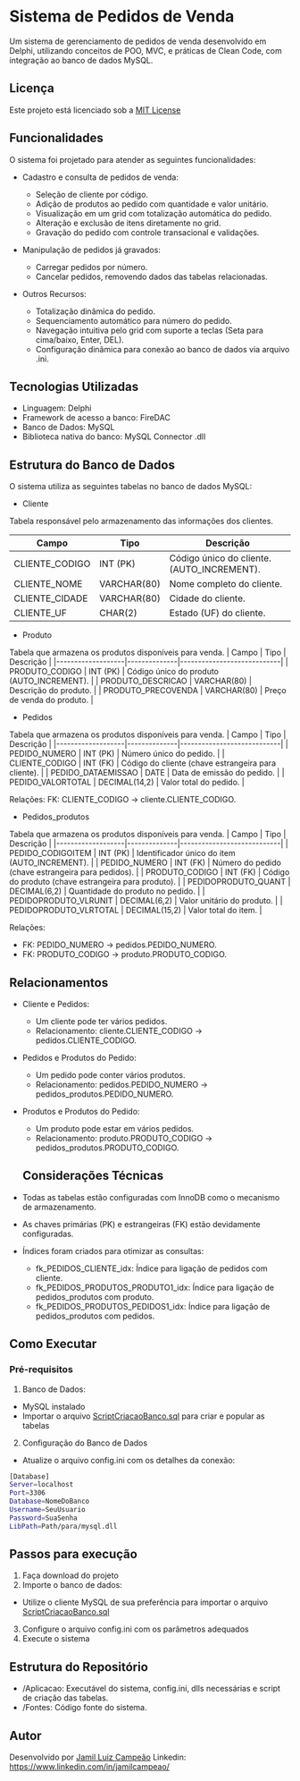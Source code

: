 # Sistema de Pedidos de Venda
Um sistema de gerenciamento de pedidos de venda desenvolvido em Delphi, utilizando conceitos de POO, MVC, e práticas de Clean Code, com integração ao banco de dados MySQL.

## Licença
Este projeto está licenciado sob a [MIT License](https://github.com/jamil-campeao/SistemaPedidosVenda/blob/main/LICENSE)

## Funcionalidades
O sistema foi projetado para atender as seguintes funcionalidades:
- Cadastro e consulta de pedidos de venda:
  - Seleção de cliente por código.
  - Adição de produtos ao pedido com quantidade e valor unitário.
  - Visualização em um grid com totalização automática do pedido.
  - Alteração e exclusão de itens diretamente no grid.
  - Gravação do pedido com controle transacional e validações.

- Manipulação de pedidos já gravados:
  - Carregar pedidos por número.
  - Cancelar pedidos, removendo dados das tabelas relacionadas.

- Outros Recursos: 
  - Totalização dinâmica do pedido.
  - Sequenciamento automático para número do pedido.
  - Navegação intuitiva pelo grid com suporte a teclas (Seta para cima/baixo, Enter, DEL).
  - Configuração dinâmica para conexão ao banco de dados via arquivo .ini.
 
## Tecnologias Utilizadas
- Linguagem: Delphi
- Framework de acesso a banco: FireDAC
- Banco de Dados: MySQL
- Biblioteca nativa do banco: MySQL Connector .dll

## Estrutura do Banco de Dados
O sistema utiliza as seguintes tabelas no banco de dados MySQL:
* Cliente

Tabela responsável pelo armazenamento das informações dos clientes.

| Campo            | Tipo         | Descrição                  |
|-------------------|--------------|----------------------------|
| CLIENTE_CODIGO    | INT (PK)     | Código único do cliente.(AUTO_INCREMENT).   |
| CLIENTE_NOME      | VARCHAR(80)  | Nome completo do cliente.  |
| CLIENTE_CIDADE    | VARCHAR(80)  | Cidade do cliente.         |
| CLIENTE_UF        | CHAR(2)      | Estado (UF) do cliente.    |

* Produto

Tabela que armazena os produtos disponíveis para venda.
| Campo            | Tipo         | Descrição                  |
|-------------------|--------------|----------------------------|
| PRODUTO_CODIGO    | INT (PK)     | Código único do produto (AUTO_INCREMENT).   |
| PRODUTO_DESCRICAO      | VARCHAR(80)  | Descrição do produto.  |
| PRODUTO_PRECOVENDA    | VARCHAR(80)  | Preço de venda do produto.         |

* Pedidos

Tabela que armazena os produtos disponíveis para venda.
| Campo            | Tipo         | Descrição                  |
|-------------------|--------------|----------------------------|
| PEDIDO_NUMERO    | INT (PK)     | Número único do pedido.   |
| CLIENTE_CODIGO      | INT (FK)  | Código do cliente (chave estrangeira para cliente). |
| PEDIDO_DATAEMISSAO    | DATE  | Data de emissão do pedido. |
| PEDIDO_VALORTOTAL    | DECIMAL(14,2)  | Valor total do pedido. |

  Relações: FK: CLIENTE_CODIGO -> cliente.CLIENTE_CODIGO.


* Pedidos_produtos

Tabela que armazena os produtos disponíveis para venda.
| Campo            | Tipo         | Descrição                  |
|-------------------|--------------|----------------------------|
| PEDIDO_CODIGOITEM    | INT (PK)     | Identificador único do item (AUTO_INCREMENT).   |
| PEDIDO_NUMERO      | INT (FK)  | Número do pedido (chave estrangeira para pedidos). |
| PRODUTO_CODIGO   | INT (FK)  | Código do produto (chave estrangeira para produto). |
| PEDIDOPRODUTO_QUANT    | DECIMAL(6,2)  | Quantidade do produto no pedido. |
| PEDIDOPRODUTO_VLRUNIT    | DECIMAL(6,2)  | Valor unitário do produto. |
| PEDIDOPRODUTO_VLRTOTAL    | DECIMAL(15,2)  | Valor total do item. |

Relações:
 - FK: PEDIDO_NUMERO -> pedidos.PEDIDO_NUMERO.
 - FK: PRODUTO_CODIGO -> produto.PRODUTO_CODIGO.

## Relacionamentos
- Cliente e Pedidos:
  - Um cliente pode ter vários pedidos.
  - Relacionamento: cliente.CLIENTE_CODIGO -> pedidos.CLIENTE_CODIGO.

- Pedidos e Produtos do Pedido:
  - Um pedido pode conter vários produtos.
  - Relacionamento: pedidos.PEDIDO_NUMERO -> pedidos_produtos.PEDIDO_NUMERO.

- Produtos e Produtos do Pedido:
  - Um produto pode estar em vários pedidos.
  - Relacionamento: produto.PRODUTO_CODIGO -> pedidos_produtos.PRODUTO_CODIGO.
 
  ## Considerações Técnicas
- Todas as tabelas estão configuradas com InnoDB como o mecanismo de armazenamento.
- As chaves primárias (PK) e estrangeiras (FK) estão devidamente configuradas.
- Índices foram criados para otimizar as consultas:
  - fk_PEDIDOS_CLIENTE_idx: Índice para ligação de pedidos com cliente.
  - fk_PEDIDOS_PRODUTOS_PRODUTO1_idx: Índice para ligação de pedidos_produtos com produto.
  - fk_PEDIDOS_PRODUTOS_PEDIDOS1_idx: Índice para ligação de pedidos_produtos com pedidos.

## Como Executar
### Pré-requisitos
1. Banco de Dados:
- MySQL instalado
- Importar o arquivo [ScriptCriacaoBanco.sql](https://github.com/jamil-campeao/SistemaPedidosVenda/blob/main/Aplicacao/ScriptCriacaoBanco.sql) para criar e popular as tabelas

2. Configuração do Banco de Dados
- Atualize o arquivo config.ini com os detalhes da conexão:
```bash
[Database]
Server=localhost
Port=3306
Database=NomeDoBanco
Username=SeuUsuario
Password=SuaSenha
LibPath=Path/para/mysql.dll
````

## Passos para execução
1. Faça download do projeto
2. Importe o banco de dados:
  - Utilize o cliente MySQL de sua preferência para importar o arquivo [ScriptCriacaoBanco.sql](https://github.com/jamil-campeao/SistemaPedidosVenda/blob/main/Aplicacao/ScriptCriacaoBanco.sql)
3. Configure o arquivo config.ini com os parâmetros adequados
4. Execute o sistema

## Estrutura do Repositório
- /Aplicacao: Executável do sistema, config.ini, dlls necessárias e script de criação das tabelas.
- /Fontes: Código fonte do sistema.

## Autor
Desenvolvido por [Jamil Luiz Campeão](https://github.com/jamil-campeao)
Linkedin: https://www.linkedin.com/in/jamilcampeao/

